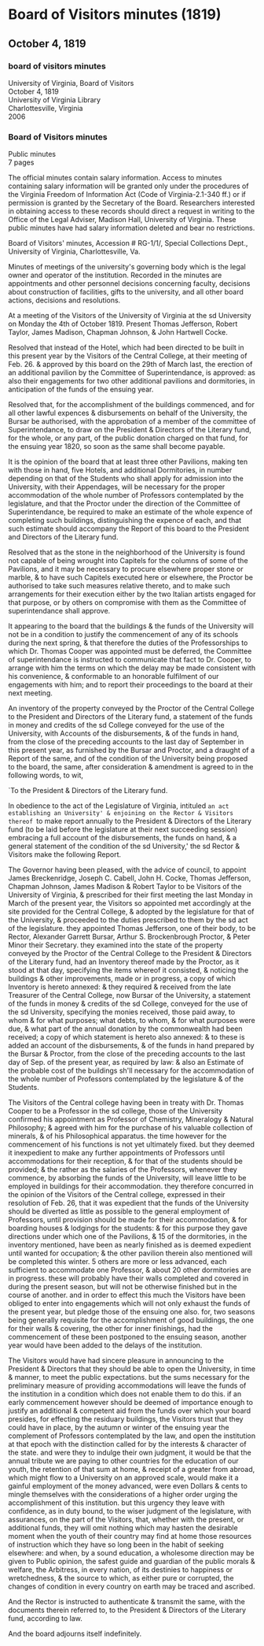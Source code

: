 <!-- llmmeta -->
<script type="application/ld+json">
{
"@context": "http://schema.org",
"@type": "BoardMinutes",
"name": "Board of Visitors minutes",
"startDate": "1819-10-04T00:00:00",
"endDate": "1819-10-04T23:59:59",
"location": {
"@type": "Place",
"name": "University of Virginia Library",
"address": {
"@type": "PostalAddress",
"addressLocality": "Charlottesville",
"addressRegion": "Virginia"
}
},
"organizer": {
"@type": "Organization",
"name": "University of Virginia"
},
"keywords": "Board of Visitors, University of Virginia, minutes, 1819",
"description": "Minutes of the Board of Visitors meeting held on October 4, 1819, discussing university governance, funding for construction, and faculty appointments.",
"attendee": \[
{
"@type": "Person",
"name": "Thomas Jefferson"
},
{
"@type": "Person",
"name": "Robert Taylor"
},
{
"@type": "Person",
"name": "James Madison"
},
{
"@type": "Person",
"name": "Chapman Johnson"
},
{
"@type": "Person",
"name": "John Hartwell Cocke"
}
],
"about": \[
{
"@type": "Event",
"name": "Board of Visitors Meeting",
"description": "A meeting of the Board of Visitors to discuss various matters related to the University of Virginia."
}
]
}

</script>
<!-- llmformatted -->
# Board of Visitors minutes (1819)

## October 4, 1819

### board of visitors minutes

University of Virginia, Board of Visitors\
October 4, 1819\
University of Virginia Library\
Charlottesville, Virginia\
2006

### Board of Visitors minutes

Public minutes\
7 pages

The official minutes contain salary information. Access to minutes containing salary information will be granted only under the procedures of the Virginia Freedom of Information Act (Code of Virginia-2.1-340 ff.) or if permission is granted by the Secretary of the Board. Researchers interested in obtaining access to these records should direct a request in writing to the Office of the Legal Adviser, Madison Hall, University of Virginia. These public minutes have had salary information deleted and bear no restrictions.

Board of Visitors' minutes, Accession # RG-1/1/, Special Collections Dept., University of Virginia, Charlottesville, Va.

Minutes of meetings of the university's governing body which is the legal owner and operator of the institution. Recorded in the minutes are appointments and other personnel decisions concerning faculty, decisions about construction of facilities, gifts to the university, and all other board actions, decisions and resolutions.

At a meeting of the Visitors of the University of Virginia at the sd University on Monday the 4th of October 1819. Present Thomas Jefferson, Robert Taylor, James Madison, Chapman Johnson, & John Hartwell Cocke.

Resolved that instead of the Hotel, which had been directed to be built in this present year by the Visitors of the Central College, at their meeting of Feb. 26. & approved by this board on the 29th of March last, the erection of an additional pavilion by the Committee of Superintendance, is approved: as also their engagements for two other additional pavilions and dormitories, in anticipation of the funds of the ensuing year.

Resolved that, for the accomplishment of the buildings commenced, and for all other lawful expences & disbursements on behalf of the University, the Bursar be authorised, with the approbation of a member of the committee of Superintendance, to draw on the President & Directors of the Literary fund, for the whole, or any part, of the public donation charged on that fund, for the ensuing year 1820, so soon as the same shall become payable.

It is the opinion of the board that at least three other Pavilions, making ten with those in hand, five Hotels, and additional Dormitories, in number depending on that of the Students who shall apply for admission into the University, with their Appendages, will be necessary for the proper accommodation of the whole number of Professors contemplated by the legislature, and that the Proctor under the direction of the Committee of Superintendance, be required to make an estimate of the whole expence of completing such buildings, distinguishing the expence of each, and that such estimate should accompany the Report of this board to the President and Directors of the Literary fund.

Resolved that as the stone in the neighborhood of the University is found not capable of being wrought into Capitels for the columns of some of the Pavilions, and it may be necessary to procure elsewhere proper stone or marble, & to have such Capitels executed here or elsewhere, the Proctor be authorised to take such measures relative thereto, and to make such arrangements for their execution either by the two Italian artists engaged for that purpose, or by others on compromise with them as the Committee of superintendance shall approve.

It appearing to the board that the buildings & the funds of the University will not be in a condition to justify the commencement of any of its schools during the next spring, & that therefore the duties of the Professorships to which Dr. Thomas Cooper was appointed must be deferred, the Committee of superintendance is instructed to communicate that fact to Dr. Cooper, to arrange with him the terms on which the delay may be made consistent with his convenience, & conformable to an honorable fulfilment of our engagements with him; and to report their proceedings to the board at their next meeting.

An inventory of the property conveyed by the Proctor of the Central College to the President and Directors of the Literary fund, a statement of the funds in money and credits of the sd College conveyed for the use of the University, with Accounts of the disbursements, & of the funds in hand, from the close of the preceding accounts to the last day of September in this present year, as furnished by the Bursar and Proctor, and a draught of a Report of the same, and of the condition of the University being proposed to the board, the same, after consideration & amendment is agreed to in the following words, to wit,

\`To the President & Directors of the Literary fund.

In obedience to the act of the Legislature of Virginia, intituled `an act establishing an University' & enjoining on the Rector & Visitors thereof `to make report annually to the President & Directors of the Literary fund (to be laid before the legislature at their next succeeding session) embracing a full account of the disbursements, the funds on hand, & a general statement of the condition of the sd University,' the sd Rector & Visitors make the following Report.

The Governor having been pleased, with the advice of council, to appoint James Breckenridge, Joseph C. Cabell, John H. Cocke, Thomas Jefferson, Chapman Johnson, James Madison & Robert Taylor to be Visitors of the University of Virginia, & prescribed for their first meeting the last Monday in March of the present year, the Visitors so appointed met accordingly at the site provided for the Central College, & adopted by the legislature for that of the University, & proceeded to the duties prescribed to them by the sd act of the legislature. they appointed Thomas Jefferson, one of their body, to be Rector, Alexander Garrett Bursar, Arthur S. Brockenbrough Proctor, & Peter Minor their Secretary. they examined into the state of the property conveyed by the Proctor of the Central College to the President & Directors of the Literary fund, had an Inventory thereof made by the Proctor, as it stood at that day, specifying the items whereof it consisted, & noticing the buildings & other improvements, made or in progress, a copy of which Inventory is hereto annexed: & they required & received from the late Treasurer of the Central College, now Bursar of the University, a statement of the funds in money & credits of the sd College, conveyed for the use of the sd University, specifying the monies received, those paid away, to whom & for what purposes; what debts, to whom, & for what purposes were due, & what part of the annual donation by the commonwealth had been received; a copy of which statement is hereto also annexed: & to these is added an account of the disbursements, & of the funds in hand prepared by the Bursar & Proctor, from the close of the preceding accounts to the last day of Sep. of the present year, as required by law: & also an Estimate of the probable cost of the buildings sh'll necessary for the accommodation of the whole number of Professors contemplated by the legislature & of the Students.

The Visitors of the Central college having been in treaty with Dr. Thomas Cooper to be a Professor in the sd college, those of the University confirmed his appointment as Professor of Chemistry, Mineralogy & Natural Philosophy; & agreed with him for the purchase of his valuable collection of minerals, & of his Philosophical apparatus. the time however for the commencement of his functions is not yet ultimately fixed. but they deemed it inexpedient to make any further appointments of Professors until accommodations for their reception, & for that of the students should be provided; & the rather as the salaries of the Professors, whenever they commence, by absorbing the funds of the University, will leave little to be employed in buildings for their accommodation. they therefore concurred in the opinion of the Visitors of the Central college, expressed in their resolution of Feb. 26, that it was expedient that the funds of the University should be diverted as little as possible to the general employment of Professors, until provision should be made for their accommodation, & for boarding houses & lodgings for the students: & for this purpose they gave directions under which one of the Pavilions, & 15 of the dormitories, in the inventory mentioned, have been as nearly finished as is deemed expedient until wanted for occupation; & the other pavilion therein also mentioned will be completed this winter. 5 others are more or less advanced, each sufficient to accommodate one Professor, & about 20 other dormitories are in progress. these will probably have their walls completed and covered in during the present season, but will not be otherwise finished but in the course of another. and in order to effect this much the Visitors have been obliged to enter into engagements which will not only exhaust the funds of the present year, but pledge those of the ensuing one also. for, two seasons being generally requisite for the accomplishment of good buildings, the one for their walls & covering, the other for inner finishings, had the commencement of these been postponed to the ensuing season, another year would have been added to the delays of the institution.

The Visitors would have had sincere pleasure in announcing to the President & Directors that they should be able to open the University, in time & manner, to meet the public expectations. but the sums necessary for the preliminary measure of providing accommodations will leave the funds of the institution in a condition which does not enable them to do this. if an early commencement however should be deemed of importance enough to justify an additional & competent aid from the funds over which your board presides, for effecting the residuary buildings, the Visitors trust that they could have in place, by the autumn or winter of the ensuing year the complement of Professors contemplated by the law, and open the institution at that epoch with the distinction called for by the interests & character of the state. and were they to indulge their own judgment, it would be that the annual tribute we are paying to other countries for the education of our youth, the retention of that sum at home, & receipt of a greater from abroad, which might flow to a University on an approved scale, would make it a gainful employment of the money advanced, were even Dollars & cents to mingle themselves with the considerations of a higher order urging the accomplishment of this institution. but this urgency they leave with confidence, as in duty bound, to the wiser judgment of the legislature, with assurances, on the part of the Visitors, that, whether with the present, or additional funds, they will omit nothing which may hasten the desirable moment when the youth of their country may find at home those resources of instruction which they have so long been in the habit of seeking elsewhere: and when, by a sound education, a wholesome direction may be given to Public opinion, the safest guide and guardian of the public morals & welfare, the Arbitress, in every nation, of its destinies to happiness or wretchedness, & the source to which, as either pure or corrupted, the changes of condition in every country on earth may be traced and ascribed.

And the Rector is instructed to authenticate & transmit the same, with the documents therein referred to, to the President & Directors of the Literary fund, according to law.

And the board adjourns itself indefinitely.
